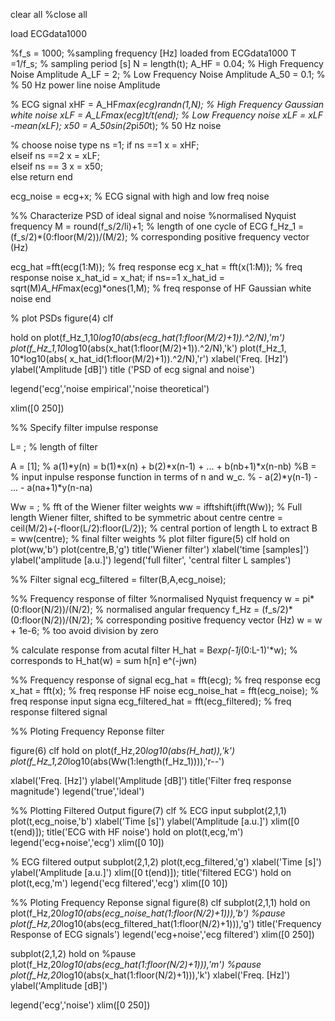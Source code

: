 clear all
%close all

load ECGdata1000

%f_s = 1000; %sampling frequency [Hz] loaded from ECGdata1000
T =1/f_s;   % sampling period [s]
N = length(t); 
A_HF = 0.04; % High Frequency Noise Amplitude
A_LF = 2; % Low Frequency Noise Amplitude
A_50 = 0.1; % % 50 Hz power line noise Amplitude



% ECG signal
xHF = A_HF*max(ecg)*randn(1,N); % High Frequency Gaussian white noise
xLF = A_LF*max(ecg)*t/t(end); % Low Frequency noise
xLF = xLF -mean(xLF); 
x50 =  A_50*sin(2*pi*50*t); % 50 Hz noise

% choose noise type
ns =1; 
if ns ==1
    x = xHF;  
elseif ns ==2
    x = xLF;  
elseif ns == 3
    x = x50;  
else
    return
end
    
    
        
ecg_noise = ecg+x; % ECG signal with high and low freq noise


%% Characterize PSD of ideal signal and noise
%normalised Nyquist frequency 
M = round(f_s/2/li)+1; % length of one cycle of ECG
f_Hz_1 = (f_s/2)*(0:floor(M/2))/(M/2); % corresponding positive frequency vector (Hz)



ecg_hat =fft(ecg(1:M));  % freq response ecg
x_hat = fft(x(1:M));  % freq response  noise
x_hat_id = x_hat; 
if ns==1
    x_hat_id = sqrt(M)*A_HF*max(ecg)*ones(1,M); % freq response of HF Gaussian white noise
end

% plot PSDs
figure(4) 
clf

hold on
plot(f_Hz_1,10*log10(abs(ecg_hat(1:floor(M/2)+1)).^2/N),'m')
plot(f_Hz_1,10*log10(abs(x_hat(1:floor(M/2)+1)).^2/N),'k')
plot(f_Hz_1, 10*log10(abs( x_hat_id(1:floor(M/2)+1)).^2/N),'r')
xlabel('Freq. [Hz]')
ylabel('Amplitude [dB]')
title ('PSD of ecg signal and noise')

legend('ecg','noise empirical','noise theoretical')

xlim([0 250])



%% Specify filter impulse response

L= ;   % length of filter

A = [1];  % a(1)*y(n) = b(1)*x(n) + b(2)*x(n-1) + ... + b(nb+1)*x(n-nb)
%B = % input inpulse response function in terms of n and w_c.
 % - a(2)*y(n-1) - ... - a(na+1)*y(n-na)
 
Ww =  ;  % fft of the Wiener filter weights
ww = ifftshift(ifft(Ww)); % Full length Wiener filter, shifted to be symmetric about centre
centre = ceil(M/2)+(-floor(L/2):floor(L/2));  % central portion of length L to extract
B = ww(centre);  % final filter weights
% plot filter
figure(5)
clf
hold on
plot(ww,'b')
plot(centre,B,'g')
title('Wiener filter')
xlabel('time [samples]')
ylabel('amplitude [a.u.]')
legend('full filter', 'central filter L samples')



%% Filter signal 
ecg_filtered = filter(B,A,ecg_noise);


%% Frequency response of filter
%normalised Nyquist frequency 
w = pi*(0:floor(N/2))/(N/2); % normalised angular frequency 
f_Hz = (f_s/2)*(0:floor(N/2))/(N/2); % corresponding positive frequency vector (Hz)
w = w + 1e-6; % too avoid division by zero  

% calculate response from acutal filter
H_hat = B*exp(-1j*(0:L-1)'*w);  % corresponds to H_hat(w) = sum h[n] e^(-jwn)




%% Frequency response of signal 
ecg_hat = fft(ecg);  % freq response ecg
x_hat = fft(x);  % freq response HF noise
ecg_noise_hat = fft(ecg_noise);  % freq response input signa
ecg_filtered_hat  = fft(ecg_filtered);  % freq response filtered signal

%% Ploting Frequency Reponse filter

figure(6)
clf
hold on
plot(f_Hz,20*log10(abs(H_hat)),'k')
plot(f_Hz_1,20*log10(abs(Ww(1:length(f_Hz_1)))),'r--')

xlabel('Freq. [Hz]')
ylabel('Amplitude [dB]')
title('Filter freq response magnitude')
legend('true','ideal')
 



%% Plotting Filtered Output
figure(7)
clf
% ECG input 
subplot(2,1,1)
plot(t,ecg_noise,'b')
xlabel('Time [s]')
ylabel('Amplitude [a.u.]')
xlim([0 t(end)]);
title('ECG with HF  noise')
hold on
plot(t,ecg,'m')
legend('ecg+noise','ecg')
xlim([0 10])


% ECG filtered output
subplot(2,1,2)
plot(t,ecg_filtered,'g')
xlabel('Time [s]')
ylabel('Amplitude [a.u.]')
xlim([0 t(end)]);
title('filtered ECG')
hold on
plot(t,ecg,'m')
legend('ecg filtered','ecg')
xlim([0 10])

%% Ploting Frequency Reponse signal
figure(8) 
clf
subplot(2,1,1)
hold on
plot(f_Hz,20*log10(abs(ecg_noise_hat(1:floor(N/2)+1))),'b')
%pause
plot(f_Hz,20*log10(abs(ecg_filtered_hat(1:floor(N/2)+1))),'g')
title('Frequency Response of ECG signals')
legend('ecg+noise','ecg filtered')
xlim([0 250])


subplot(2,1,2)
hold on
%pause
plot(f_Hz,20*log10(abs(ecg_hat(1:floor(N/2)+1))),'m')
%pause
plot(f_Hz,20*log10(abs(x_hat(1:floor(N/2)+1))),'k')
xlabel('Freq. [Hz]')
ylabel('Amplitude [dB]')


legend('ecg','noise')
xlim([0 250])


 

